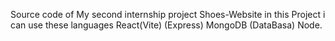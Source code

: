 Source code of My second internship project Shoes-Website 
in this Project i can use these languages
React(Vite)
(Express)
MongoDB (DataBasa)
Node.
